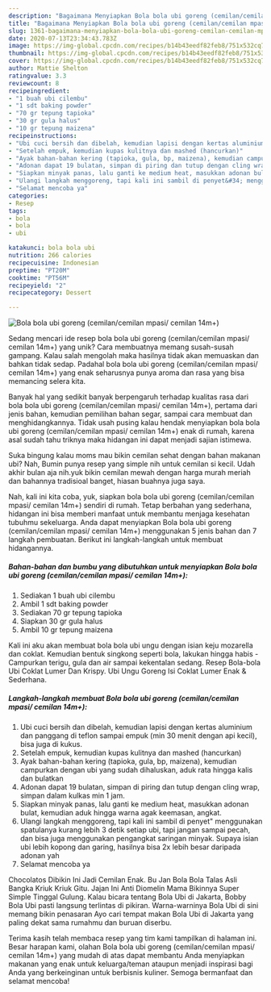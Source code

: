 ```yaml
---
description: "Bagaimana Menyiapkan Bola bola ubi goreng (cemilan/cemilan mpasi/ cemilan 14m+) yang Sempurna"
title: "Bagaimana Menyiapkan Bola bola ubi goreng (cemilan/cemilan mpasi/ cemilan 14m+) yang Sempurna"
slug: 1361-bagaimana-menyiapkan-bola-bola-ubi-goreng-cemilan-cemilan-mpasi-cemilan-14m-yang-sempurna
date: 2020-07-13T23:34:43.783Z
image: https://img-global.cpcdn.com/recipes/b14b43eedf82feb8/751x532cq70/bola-bola-ubi-goreng-cemilancemilan-mpasi-cemilan-14m-foto-resep-utama.jpg
thumbnail: https://img-global.cpcdn.com/recipes/b14b43eedf82feb8/751x532cq70/bola-bola-ubi-goreng-cemilancemilan-mpasi-cemilan-14m-foto-resep-utama.jpg
cover: https://img-global.cpcdn.com/recipes/b14b43eedf82feb8/751x532cq70/bola-bola-ubi-goreng-cemilancemilan-mpasi-cemilan-14m-foto-resep-utama.jpg
author: Mattie Shelton
ratingvalue: 3.3
reviewcount: 8
recipeingredient:
- "1 buah ubi cilembu"
- "1 sdt baking powder"
- "70 gr tepung tapioka"
- "30 gr gula halus"
- "10 gr tepung maizena"
recipeinstructions:
- "Ubi cuci bersih dan dibelah, kemudian lapisi dengan kertas aluminium dan panggang di teflon sampai empuk (min 30 menit dengan api kecil), bisa juga di kukus."
- "Setelah empuk, kemudian kupas kulitnya dan mashed (hancurkan)"
- "Ayak bahan-bahan kering (tapioka, gula, bp, maizena), kemudian campurkan dengan ubi yang sudah dihaluskan, aduk rata hingga kalis dan bulatkan"
- "Adonan dapat 19 bulatan, simpan di piring dan tutup dengan cling wrap, simpan dalam kulkas min 1 jam."
- "Siapkan minyak panas, lalu ganti ke medium heat, masukkan adonan bulat, kemudian aduk hingga warna agak keemasan, angkat."
- "Ulangi langkah menggoreng, tapi kali ini sambil di penyet&#34; menggunakan spatulanya kurang lebih 3 detik setiap ubi, tapi jangan sampai pecah, dan bisa juga menggunakan pengangkat saringan minyak. Supaya isian ubi lebih kopong dan garing, hasilnya bisa 2x lebih besar daripada adonan yah"
- "Selamat mencoba ya"
categories:
- Resep
tags:
- bola
- bola
- ubi

katakunci: bola bola ubi 
nutrition: 266 calories
recipecuisine: Indonesian
preptime: "PT20M"
cooktime: "PT56M"
recipeyield: "2"
recipecategory: Dessert

---
```



![Bola bola ubi goreng (cemilan/cemilan mpasi/ cemilan 14m+)](https://img-global.cpcdn.com/recipes/b14b43eedf82feb8/751x532cq70/bola-bola-ubi-goreng-cemilancemilan-mpasi-cemilan-14m-foto-resep-utama.jpg)

Sedang mencari ide resep bola bola ubi goreng (cemilan/cemilan mpasi/ cemilan 14m+) yang unik? Cara membuatnya memang susah-susah gampang. Kalau salah mengolah maka hasilnya tidak akan memuaskan dan bahkan tidak sedap. Padahal bola bola ubi goreng (cemilan/cemilan mpasi/ cemilan 14m+) yang enak seharusnya punya aroma dan rasa yang bisa memancing selera kita.

Banyak hal yang sedikit banyak berpengaruh terhadap kualitas rasa dari bola bola ubi goreng (cemilan/cemilan mpasi/ cemilan 14m+), pertama dari jenis bahan, kemudian pemilihan bahan segar, sampai cara membuat dan menghidangkannya. Tidak usah pusing kalau hendak menyiapkan bola bola ubi goreng (cemilan/cemilan mpasi/ cemilan 14m+) enak di rumah, karena asal sudah tahu triknya maka hidangan ini dapat menjadi sajian istimewa.

Suka bingung kalau moms mau bikin cemilan sehat dengan bahan makanan ubi? Nah, Bumin punya resep yang simple nih untuk cemilan si kecil. Udah akhir bulan aja nih.yuk bikin cemilan mewah dengan harga murah meriah dan bahannya tradisioal banget, hiasan buahnya juga saya.


Nah, kali ini kita coba, yuk, siapkan bola bola ubi goreng (cemilan/cemilan mpasi/ cemilan 14m+) sendiri di rumah. Tetap berbahan yang sederhana, hidangan ini bisa memberi manfaat untuk membantu menjaga kesehatan tubuhmu sekeluarga. Anda dapat menyiapkan Bola bola ubi goreng (cemilan/cemilan mpasi/ cemilan 14m+) menggunakan 5 jenis bahan dan 7 langkah pembuatan. Berikut ini langkah-langkah untuk membuat hidangannya.

<!--inarticleads1-->

##### Bahan-bahan dan bumbu yang dibutuhkan untuk menyiapkan Bola bola ubi goreng (cemilan/cemilan mpasi/ cemilan 14m+):

1. Sediakan 1 buah ubi cilembu
1. Ambil 1 sdt baking powder
1. Sediakan 70 gr tepung tapioka
1. Siapkan 30 gr gula halus
1. Ambil 10 gr tepung maizena


Kali ini aku akan membuat bola bola ubi ungu dengan isian keju mozarella dan coklat. Kemudian bentuk singkong seperti bola, lakukan hingga habis - Campurkan terigu, gula dan air sampai kekentalan sedang. Resep Bola-bola Ubi Coklat Lumer Dan Krispy. Ubi Ungu Goreng Isi Coklat Lumer Enak &amp; Sederhana. 

<!--inarticleads2-->

##### Langkah-langkah membuat Bola bola ubi goreng (cemilan/cemilan mpasi/ cemilan 14m+):

1. Ubi cuci bersih dan dibelah, kemudian lapisi dengan kertas aluminium dan panggang di teflon sampai empuk (min 30 menit dengan api kecil), bisa juga di kukus.
1. Setelah empuk, kemudian kupas kulitnya dan mashed (hancurkan)
1. Ayak bahan-bahan kering (tapioka, gula, bp, maizena), kemudian campurkan dengan ubi yang sudah dihaluskan, aduk rata hingga kalis dan bulatkan
1. Adonan dapat 19 bulatan, simpan di piring dan tutup dengan cling wrap, simpan dalam kulkas min 1 jam.
1. Siapkan minyak panas, lalu ganti ke medium heat, masukkan adonan bulat, kemudian aduk hingga warna agak keemasan, angkat.
1. Ulangi langkah menggoreng, tapi kali ini sambil di penyet&#34; menggunakan spatulanya kurang lebih 3 detik setiap ubi, tapi jangan sampai pecah, dan bisa juga menggunakan pengangkat saringan minyak. Supaya isian ubi lebih kopong dan garing, hasilnya bisa 2x lebih besar daripada adonan yah
1. Selamat mencoba ya


Chocolatos Dibikin Ini Jadi Cemilan Enak. Bu Jan Bola Bola Talas Asli Bangka Kriuk Kriuk Gitu. Jajan Ini Anti Diomelin Mama Bikinnya Super Simple Tinggal Gulung. Kalau bicara tentang Bola Ubi di Jakarta, Bobby Bola Ubi pasti langsung terlintas di pikiran. Warna-warninya Bola Ubi di sini memang bikin penasaran Ayo cari tempat makan Bola Ubi di Jakarta yang paling dekat sama rumahmu dan buruan diserbu. 

Terima kasih telah membaca resep yang tim kami tampilkan di halaman ini. Besar harapan kami, olahan Bola bola ubi goreng (cemilan/cemilan mpasi/ cemilan 14m+) yang mudah di atas dapat membantu Anda menyiapkan makanan yang enak untuk keluarga/teman ataupun menjadi inspirasi bagi Anda yang berkeinginan untuk berbisnis kuliner. Semoga bermanfaat dan selamat mencoba!

